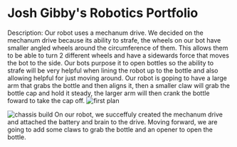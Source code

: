 # Josh Gibby's Robotics Portfolio

Description:
Our robot uses a mechanum drive. We decided on the mechanum drive because its ability to strafe, the wheels on our bot have smaller angled wheels around the circumference of them. This allows them to be able to turn 2 different wheels and have a sidewards force that moves the bot to the side. Our bots purpose it to open bottles so the ability to strafe will be very helpful when lining the robot up to the bottle and also allowing helpful for just moving around. Our robot is goping to have a large arm that grabs the bottle and then aligns it, then a smaller claw will grab the bottle cap and hold it steady, the larger arm will then crank the bottle foward to take the cap off.
![first plan](https://github.com/joshgibby/Robotics23gibby/blob/main/images/plan01.jpeg?raw=true)


![chassis build](https://github.com/Rsuresh2/Robotsteam1/blob/main/images/PXL_20230913_194543386.MP.jpg?raw=true)
On our robot, we succeffuly created the mechanum drive and attached the battery and brain to the drive. Moving forward, we are going to add some claws to grab the bottle and an opener to open the bottle.
